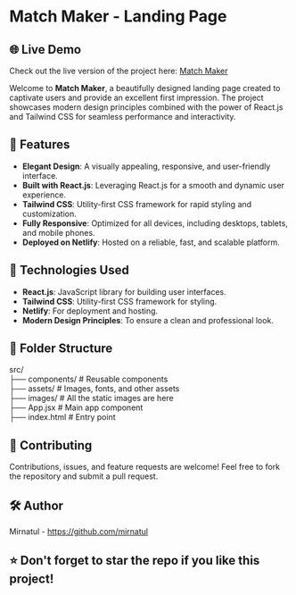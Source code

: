# Match Maker - Landing Page

## 🌐 Live Demo

Check out the live version of the project here: [Match Maker](https://match-maker-mirnatul.netlify.app/)

Welcome to **Match Maker**, a beautifully designed landing page created to captivate users and provide an excellent first impression. The project showcases modern design principles combined with the power of React.js and Tailwind CSS for seamless performance and interactivity.

## 🌟 Features

- **Elegant Design**: A visually appealing, responsive, and user-friendly interface.
- **Built with React.js**: Leveraging React.js for a smooth and dynamic user experience.
- **Tailwind CSS**: Utility-first CSS framework for rapid styling and customization.
- **Fully Responsive**: Optimized for all devices, including desktops, tablets, and mobile phones.
- **Deployed on Netlify**: Hosted on a reliable, fast, and scalable platform.

## 🔧 Technologies Used

- **React.js**: JavaScript library for building user interfaces.
- **Tailwind CSS**: Utility-first CSS framework for styling.
- **Netlify**: For deployment and hosting.
- **Modern Design Principles**: To ensure a clean and professional look.

## 📂 Folder Structure

src/  
├── components/     # Reusable components  
├── assets/         # Images, fonts, and other assets  
├── images/         # All the static images are here  
├── App.jsx         # Main app component  
├── index.html      # Entry point

## 🤝 Contributing

Contributions, issues, and feature requests are welcome! Feel free to fork the repository and submit a pull request.

## 🛠️ Author

Mirnatul - https://github.com/mirnatul

## ⭐ Don't forget to star the repo if you like this project!